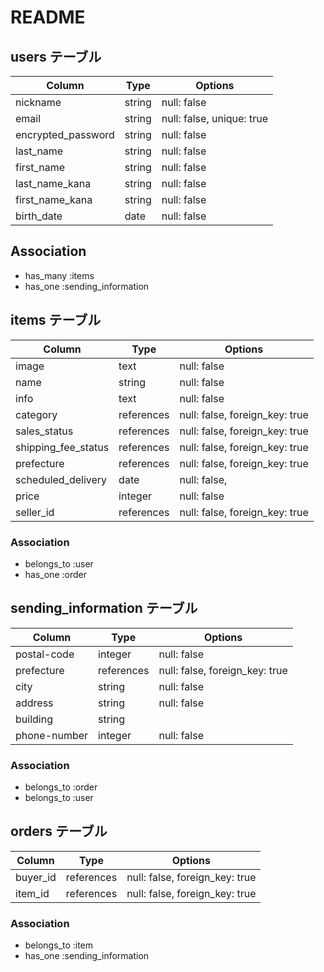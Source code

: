 # README

## users テーブル
| Column             | Type   | Options                   | 
| ------------------ | ------ | ------------------------- |
| nickname           | string | null: false               |
| email              | string | null: false, unique: true | 
| encrypted_password | string | null: false               |
| last_name          | string | null: false               |
| first_name         | string | null: false               |
| last_name_kana     | string | null: false               |
| first_name_kana    | string | null: false               |
| birth_date         | date   | null: false               |
 
## Association
- has_many :items
- has_one :sending_information

## items テーブル
| Column              | Type       | Options                        |
| ------------------- | ---------- | ------------------------------ |
| image               | text       | null: false                    |
| name                | string     | null: false                    |
| info                | text       | null: false                    |
| category            | references | null: false, foreign_key: true |
| sales_status        | references | null: false, foreign_key: true |
| shipping_fee_status | references | null: false, foreign_key: true |
| prefecture          | references | null: false, foreign_key: true |
| scheduled_delivery  | date       | null: false,                   |
| price               | integer    | null: false                    |
| seller_id           | references | null: false, foreign_key: true |

### Association
- belongs_to :user 
- has_one :order

## sending_information テーブル
| Column       | Type       | Options                        |
| ------------ | ---------- | ------------------------------ | 
| postal-code  | integer    | null: false                    |
| prefecture   | references | null: false, foreign_key: true |
| city         | string     | null: false                    |
| address      | string     | null: false                    |
| building     | string     |                                |
| phone-number | integer    | null: false                    |

### Association
- belongs_to :order
- belongs_to :user

## orders テーブル
| Column   | Type       | Options                        |
| -------- | ---------- | ------------------------------ |
| buyer_id | references | null: false, foreign_key: true |
| item_id  | references | null: false, foreign_key: true |

### Association
- belongs_to :item
- has_one :sending_information